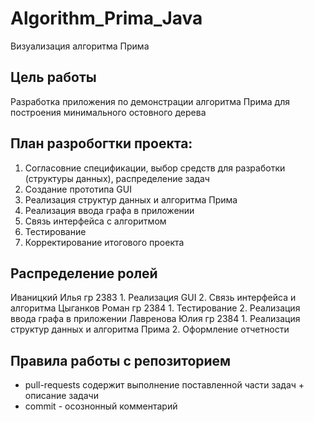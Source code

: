 # Algorithm_Prima_Java

Визуализация алгоритма Прима

## Цель работы

Разработка приложения по демонстрации алгоритма Прима для построения минимального остовного дерева

## План разробогтки проекта:

  1. Согласовние спецификации, выбор средств для разработки (структуры данных), распределение задач
  2. Создание прототипа GUI
  3. Реализация структур данных и алгоритма Прима
  4. Реализация ввода графа в приложении
  5. Связь интерфейса с алгоритмом
  6. Тестирование
  7. Корректирование итогового проекта

## Распределение ролей

Иваницкий Илья гр 2383
      1. Реализация GUI
      2. Связь интерфейса и алгоритма
Цыганков Роман гр 2384
      1. Тестирование
      2. Реализация ввода графа в приложении
Лавренова Юлия гр 2384
      1. Реализация структур данных и алгоритма Прима
      2. Оформление отчетности


## Правила работы с репозиторием
  - pull-requests содержит выполнение поставленной части задач + описание задачи
  - commit - осознонный комментарий
